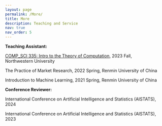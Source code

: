 ```yaml
---
layout: page
permalink: /More/
title: More
description: Teaching and Service
nav: true
nav_order: 5
---
```


**Teaching Assistant:**

[COMP_SCI 335: Intro to the Theory of Computation](https://www.mccormick.northwestern.edu/computer-science/academics/courses/descriptions/335.html), 2023 Fall, Northwestern University

The Practice of Market Research, 2022 Spring, Renmin University of China

Introduction to Machine Learning, 2021 Spring, Renmin University of China


**Conference Reviewer:**

International Conference on Artificial Intelligence and Statistics (AISTATS), 2024

International Conference on Artificial Intelligence and Statistics (AISTATS), 2023
